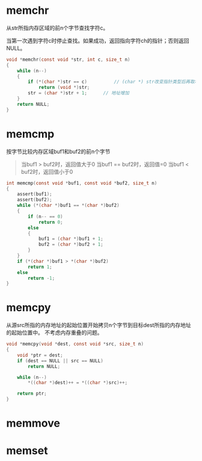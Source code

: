 # memchr
从str所指内存区域的前n个字节查找字符c。

当第一次遇到字符c时停止查找。如果成功，返回指向字符ch的指针；否则返回NULL。
```c
void *memchr(const void *str, int c, size_t n)
{
    while (n--)
    {
        if (*(char *)str == c)          // (char *) str改变指针类型后再取地址内的值
            return (void *)str;
        str = (char *)str + 1;      // 地址增加
    }
    return NULL;
}
```

# memcmp
按字节比较内存区域buf1和buf2的前n个字节
> 当buf1 > buf2时，返回值大于0
> 当buf1 == buf2时，返回值=0
> 当buf1 < buf2时，返回值小于0
```c
int memcmp(const void *buf1, const void *buf2, size_t n)
{
    assert(buf1);
    assert(buf2);
    while (*(char *)buf1 == *(char *)buf2)
    {
        if (n-- == 0)
            return 0;
        else
        {
            buf1 = (char *)buf1 + 1;
            buf2 = (char *)buf2 + 1;
        }
    }
    if (*(char *)buf1 > *(char *)buf2)
        return 1;
    else
        return -1;
}
```

# memcpy
从源src所指的内存地址的起始位置开始拷贝n个字节到目标dest所指的内存地址的起始位置中。
不考虑内存重叠的问题。
```c
void *memcpy(void *dest, const void *src, size_t n)
{
    void *ptr = dest;
    if (dest == NULL || src == NULL)
        return NULL;

    while (n--)
        *((char *)dest)++ = *((char *)src)++;

    return ptr;
}
```

# memmove

# memset